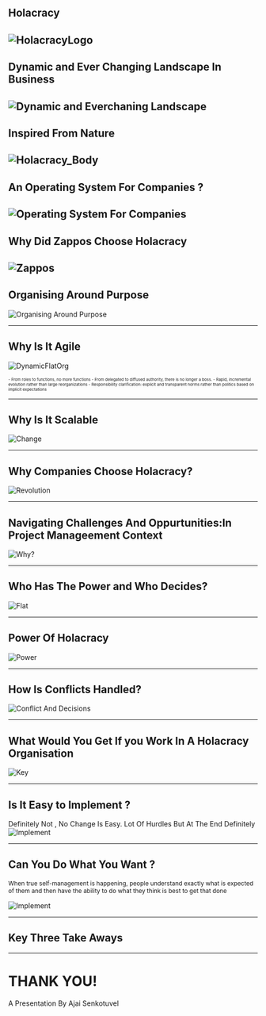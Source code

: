 ## Holacracy 
![HolacracyLogo](logo.png)
---
## Dynamic and Ever Changing Landscape In Business
![Dynamic and Everchaning Landscape](dynamiccme.png)
---
## Inspired From Nature 
![Holacracy_Body](holocracy.png)
---
## An Operating System For Companies ?
![Operating System For Companies](operatingsys.png)
---
## Why Did Zappos Choose Holacracy
![Zappos](zappos.jpg)
---
## Organising Around Purpose
![Organising Around Purpose](HWD.png)

---
## Why Is It Agile
![DynamicFlatOrg](dynamicflat.png)

<p style="font-size:8">
- From roles to functions, no more functions
- From delegated to diffused authority, there is no longer a boss.
- Rapid, incremental evolution rather than large reorganizations
- Responsibility clarification: explicit and transparent norms rather than politics  based on implicit expectations
</p>

---
## Why Is It Scalable
![Change](Thechange.png)

---
## Why Companies Choose Holacracy?
![Revolution](holocracyrevolution.png)

---
## Navigating Challenges And Oppurtunities:In Project Manageement Context
![Why?](challengesvsoppurutnites.png)

---
## Who Has The Power and Who Decides?
![Flat](Flat.png)


---
## Power Of Holacracy
![Power](IDEX.png)

---
## How Is Conflicts Handled?
![Conflict And Decisions](Conflictsanddecisions.png)

---
## What Would You Get If you Work In A Holacracy Organisation
![Key](key.png)

---
## Is It Easy to Implement ?
Definitely Not , No Change Is Easy. Lot Of Hurdles But At The End Definitely 
![Implement](traditionalco.png)

---
## Can You Do What You Want ? 

<p style="font-size:12">When true self-management is happening, people understand exactly what is expected of them and then have the ability to do what they think is best to get that done</p>

![Implement](holocracyrevolution.png)

---
## Key Three Take Aways 

---
# THANK YOU!

A Presentation By Ajai Senkotuvel




